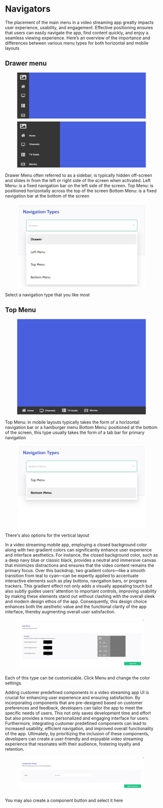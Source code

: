 # Navigators

The placement of the main menu in a video streaming app greatly impacts user experience, usability, and engagement. Effective positioning ensures that users can easily navigate the app, find content quickly, and enjoy a seamless viewing experience. Here’s an overview of the importance and differences between various menu types for both horizontal and mobile layouts

## Drawer menu

<figure><img src="../../../.gitbook/assets/Без имени (240).png" alt=""><figcaption></figcaption></figure>

Drawer Menu often referred to as a sidebar, is typically hidden off-screen and slides in from the left or right side of the screen when activated. Left Menu: is a fixed navigation bar on the left side of the screen. Top Menu: is positioned horizontally across the top of the screen Bottom Menu: is a fixed navigation bar at the bottom of the screen

<figure><img src="../../../.gitbook/assets/Без имени (241).png" alt=""><figcaption></figcaption></figure>

Select a navigation type that you like most

## Top Menu

<figure><img src="../../../.gitbook/assets/Без имени (242).png" alt=""><figcaption></figcaption></figure>

Top Menu: in mobile layouts typically takes the form of a horizontal navigation bar or a hamburger menu Bottom Menu: positioned at the bottom of the screen, this type usually takes the form of a tab bar for primary navigation

<figure><img src="../../../.gitbook/assets/Без имени (243).png" alt=""><figcaption></figcaption></figure>

There's also options for the vertical layout



In a video streaming mobile app, employing a closed background color along with two gradient colors can significantly enhance user experience and interface aesthetics. For instance, the closed background color, such as a deep navy blue or classic black, provides a neutral and immersive canvas that minimizes distractions and ensures that the video content remains the primary focus. Over this backdrop, two gradient colors—like a smooth transition from teal to cyan—can be expertly applied to accentuate interactive elements such as play buttons, navigation bars, or progress trackers. This gradient effect not only adds a visually appealing touch but also subtly guides users’ attention to important controls, improving usability by making these elements stand out without clashing with the overall sleek and modern design ethos of the app. Consequently, this design choice enhances both the aesthetic value and the functional clarity of the app interface, thereby augmenting overall user satisfaction.

<figure><img src="../../../.gitbook/assets/Без имени (244).png" alt=""><figcaption></figcaption></figure>

Each of this type can be customizable. Click Menu and change the color settings.

Adding customer predefined components in a video streaming app UI is crucial for enhancing user experience and ensuring satisfaction. By incorporating components that are pre-designed based on customer preferences and feedback, developers can tailor the app to meet the specific needs of users. This not only saves development time and effort but also provides a more personalized and engaging interface for users. Furthermore, integrating customer predefined components can lead to increased usability, efficient navigation, and improved overall functionality of the app. Ultimately, by prioritizing the inclusion of these components, developers can create a user-friendly and enjoyable video streaming experience that resonates with their audience, fostering loyalty and retention.

<figure><img src="../../../.gitbook/assets/Без имени (245).png" alt=""><figcaption></figcaption></figure>

You may also create a component button and select it here

